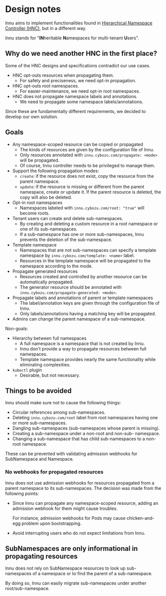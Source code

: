 # Design notes

Innu aims to implement functionalities found in [Hierarchical Namespace Controller (HNC)][HNC], but in a different way.

Innu stands for "**IN**heritable **N**amespaces for multi-tenant **U**sers".

## Why do we need another HNC in the first place?

Some of the HNC designs and specifications contradict our use cases.

- HNC opt-outs resources when propagating them.
    - For safety and preciseness, we need opt-in propagation.
- HNC opt-outs root namespaces.
    - For easier-maintenance, we need opt-in root namespaces.
- HNC does not propagate namespace labels and annotations.
    - We need to propagate some namespace labels/annotations.

Since these are fundamentally different requirements, we decided to develop our own solution.

## Goals

- Any namespace-scoped resource can be copied or propagated
    - The kinds of resources are given by the configuration file of Innu.
    - Only resources annotated with `innu.cybozu.com/propagate: <mode>` will be propagated.
    - Of course, Innu controller needs to be privileged to manage them.
- Support the following propagation modes:
    - `create`: if the resource does not exist, copy the resource from the parent namespace.
    - `update`: if the resource is missing or different from the parent namespace, create or update it.  If the parent resource is deleted, the copy will also be deleted.
- Opt-in root namespaces
    - Namespaces labeled with `innu.cybozu.com/root: "true"` will become roots.
- Tenant users can create and delete sub-namespaces.
    - By creating and deleting a custom resource in a root namespace or one of its sub-namespaces.
    - If a sub-namespace has one or more sub-namespaces, Innu prevents the deletion of the sub-namespace.
- Template namespace
    - Namespaces that are not sub-namespaces can specify a template namespace by `innu.cybozu.com/template: <name>` label.
    - Resources in the template namespace will be propagated to the namespace according to the mode.
- Propagate generated resources
    - Resources created and controlled by another resource can be automatically propagated.
    - The generator resource should be annotated with `innu.cybozu.com/propagate-generated: <mode>`.
- Propagate labels and annotations of parent or template namespaces
    - The label/annotation keys are given through the configuration file of Innu.
    - Only labels/annotations having a matching key will be propagated.
- Admins can change the parent namespace of a sub-namespace.

Non-goals:

- Hierarchy between full namespaces
    - A full namespace is a namespace that is not created by Innu.
    - Innu don't provide a way to propagate resources between full namespaces.
    - Template namespace provides nearly the same functionality while eliminating complexities.
- `kubectl` plugin
    - Desirable, but not necessary.

## Things to be avoided

Innu should make sure not to cause the following things:

- Circular references among sub-namespaces.
- Deleting `innu.cybozu.com/root` label from root namespaces having one or more sub-namespaces.
- Dangling sub-namespaces (sub-namespaces whose parent is missing).
- Creating a sub-namespace under a non-root and non-sub- namespace.
- Changing a sub-namespace that has child sub-namespaces to a non-root namespace.

These can be prevented with validating admission webhooks for SubNamespace and Namespace.

### No webhooks for propagated resources

Innu does not use admission webhooks for resources propagated from a parent namespace to its sub-namespaces.
The decision was made from the following points:

- Since Innu can propagate any namespace-scoped resource, adding an admission webhook for them might cause troubles.

    For instance, admission webhooks for Pods may cause chicken-and-egg problem upon bootstrapping.

- Avoid interrupting users who do not expect limitations from Innu.

## SubNamespaces are only informational in propagating resources

Innu does not rely on SubNamespace resources to look up sub-namespaces of a namespace or to find the parent of a sub-namespace.

By doing so, Innu can easily migrate sub-namespaces under another root/sub-namespace.

[HNC]: https://github.com/kubernetes-sigs/hierarchical-namespaces
